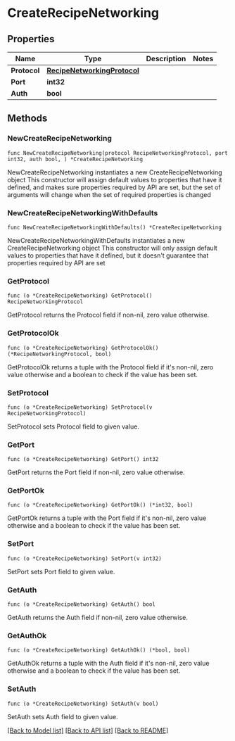 # CreateRecipeNetworking

## Properties

Name | Type | Description | Notes
------------ | ------------- | ------------- | -------------
**Protocol** | [**RecipeNetworkingProtocol**](RecipeNetworkingProtocol.md) |  | 
**Port** | **int32** |  | 
**Auth** | **bool** |  | 

## Methods

### NewCreateRecipeNetworking

`func NewCreateRecipeNetworking(protocol RecipeNetworkingProtocol, port int32, auth bool, ) *CreateRecipeNetworking`

NewCreateRecipeNetworking instantiates a new CreateRecipeNetworking object
This constructor will assign default values to properties that have it defined,
and makes sure properties required by API are set, but the set of arguments
will change when the set of required properties is changed

### NewCreateRecipeNetworkingWithDefaults

`func NewCreateRecipeNetworkingWithDefaults() *CreateRecipeNetworking`

NewCreateRecipeNetworkingWithDefaults instantiates a new CreateRecipeNetworking object
This constructor will only assign default values to properties that have it defined,
but it doesn't guarantee that properties required by API are set

### GetProtocol

`func (o *CreateRecipeNetworking) GetProtocol() RecipeNetworkingProtocol`

GetProtocol returns the Protocol field if non-nil, zero value otherwise.

### GetProtocolOk

`func (o *CreateRecipeNetworking) GetProtocolOk() (*RecipeNetworkingProtocol, bool)`

GetProtocolOk returns a tuple with the Protocol field if it's non-nil, zero value otherwise
and a boolean to check if the value has been set.

### SetProtocol

`func (o *CreateRecipeNetworking) SetProtocol(v RecipeNetworkingProtocol)`

SetProtocol sets Protocol field to given value.


### GetPort

`func (o *CreateRecipeNetworking) GetPort() int32`

GetPort returns the Port field if non-nil, zero value otherwise.

### GetPortOk

`func (o *CreateRecipeNetworking) GetPortOk() (*int32, bool)`

GetPortOk returns a tuple with the Port field if it's non-nil, zero value otherwise
and a boolean to check if the value has been set.

### SetPort

`func (o *CreateRecipeNetworking) SetPort(v int32)`

SetPort sets Port field to given value.


### GetAuth

`func (o *CreateRecipeNetworking) GetAuth() bool`

GetAuth returns the Auth field if non-nil, zero value otherwise.

### GetAuthOk

`func (o *CreateRecipeNetworking) GetAuthOk() (*bool, bool)`

GetAuthOk returns a tuple with the Auth field if it's non-nil, zero value otherwise
and a boolean to check if the value has been set.

### SetAuth

`func (o *CreateRecipeNetworking) SetAuth(v bool)`

SetAuth sets Auth field to given value.



[[Back to Model list]](../README.md#documentation-for-models) [[Back to API list]](../README.md#documentation-for-api-endpoints) [[Back to README]](../README.md)


